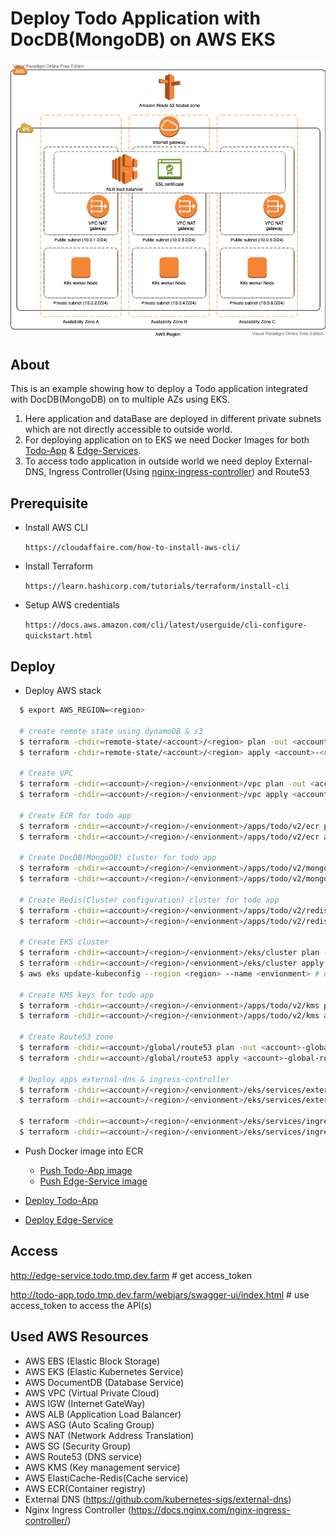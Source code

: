 # Deploy Todo Application with DocDB(MongoDB) on AWS EKS

![Todo-EKS](todo_v_2_0_0.png)

## About ##
This is an example showing how to deploy a Todo application integrated with DocDB(MongoDB) on to multiple AZs using EKS.

1. Here application and dataBase are deployed in different private subnets which are not directly accessible to outside world.
3. For deploying application on to EKS we need Docker Images for both [Todo-App](https://github.com/Raghav2211/spring-web-flux-todo-app/blob/master/todo-app/README.md) & [Edge-Services](https://github.com/Raghav2211/spring-web-flux-todo-app/blob/master/edge-service/README.md).
4. To access todo application in outside world we need deploy External-DNS, Ingress Controller(Using [nginx-ingress-controller](https://docs.nginx.com/nginx-ingress-controller/)) and Route53

## Prerequisite ##

- Install AWS CLI

  `https://cloudaffaire.com/how-to-install-aws-cli/`

- Install Terraform

  `https://learn.hashicorp.com/tutorials/terraform/install-cli`

- Setup AWS credentials

  `https://docs.aws.amazon.com/cli/latest/userguide/cli-configure-quickstart.html`

## Deploy ##

- Deploy AWS stack

```bash 
  $ export AWS_REGION=<region>
  
  # create remote state using dynamoDB & s3
  $ terraform -chdir=remote-state/<account>/<region> plan -out <account>-<region>-remote-state.plan
  $ terraform -chdir=remote-state/<account>/<region> apply <account>-<region>-remote-state.plan
  
  # Create VPC
  $ terraform -chdir=<account>/<region>/<envionment>/vpc plan -out <account>-<region>-<envionment>-vpc.plan
  $ terraform -chdir=<account>/<region>/<envionment>/vpc apply <account>-<region>-<envionment>-vpc.plan  
  
  # Create ECR for todo app
  $ terraform -chdir=<account>/<region>/<envionment>/apps/todo/v2/ecr plan -out <account>-<region>-<envionment>-ecr-todo.plan
  $ terraform -chdir=<account>/<region>/<envionment>/apps/todo/v2/ecr apply <account>-<region>-<envionment>-ecr-todo.plan
  
  # Create DocDB(MongoDB) cluster for todo app
  $ terraform -chdir=<account>/<region>/<envionment>/apps/todo/v2/mongo plan -out <account>-<region>-<envionment>-db-todo-mongo.plan
  $ terraform -chdir=<account>/<region>/<envionment>/apps/todo/v2/mongo apply <account>-<region>-<envionment>-db-todo-mongo.plan
  
  # Create Redis(Cluster configuration) cluster for todo app
  $ terraform -chdir=<account>/<region>/<envionment>/apps/todo/v2/redis plan -out <account>-<region>-<envionment>-db-todo-redis.plan
  $ terraform -chdir=<account>/<region>/<envionment>/apps/todo/v2/redis apply <account>-<region>-<envionment>-db-todo-redis.plan
  
  # Create EKS cluster
  $ terraform -chdir=<account>/<region>/<envionment>/eks/cluster plan -out <account>-<region>-<envionment>-eks.plan
  $ terraform -chdir=<account>/<region>/<envionment>/eks/cluster apply <account>-<region>-<envionment>-eks.plan
  $ aws eks update-kubeconfig --region <region> --name <envionment> # update ~/.kube/config
  
  # Create KMS keys for todo app
  $ terraform -chdir=<account>/<region>/<envionment>/apps/todo/v2/kms plan -out <account>-<region>-<envionment>-kms-todo.plan
  $ terraform -chdir=<account>/<region>/<envionment>/apps/todo/v2/kms apply <account>-<region>-<envionment>-kms-todo.plan
  
  # Create Route53 zone
  $ terraform -chdir=<account>/global/route53 plan -out <account>-global-route53.plan
  $ terraform -chdir=<account>/global/route53 apply <account>-global-route53.plan
  
  # Deploy apps external-dns & ingress-controller
  $ terraform -chdir=<account>/<region>/<envionment>/eks/services/external-dns plan -out <account>-<region>-<envionment>-apps-external-dns.plan
  $ terraform -chdir=<account>/<region>/<envionment>/eks/services/external-dns apply <account>-<region>-<envionment>-apps-external-dns.plan
  
  $ terraform -chdir=<account>/<region>/<envionment>/eks/services/ingress-nginx plan -out <account>-<region>-<envionment>-apps-ingress-nginx.plan
  $ terraform -chdir=<account>/<region>/<envionment>/eks/services/ingress-nginx apply <account>-<region>-<envionment>-apps-ingress-nginx.plan  
```
- Push Docker image into ECR
   * [Push Todo-App image](https://github.com/Raghav2211/spring-web-flux-todo-app/blob/master/todo-app/README.md#pushing-image-to-ecr)
   * [Push Edge-Service image](https://github.com/Raghav2211/spring-web-flux-todo-app/blob/master/edge-service/README.md#pushing-image-to-ecr)


- [Deploy Todo-App](https://github.com/Raghav2211/todo-app-infra/blob/main/helm-charts/todo/README.md)
- [Deploy Edge-Service](https://github.com/Raghav2211/todo-app-infra/blob/main/helm-charts/edge-service/README.md)

## Access ##
http://edge-service.todo.tmp.dev.farm  # get access_token

http://todo-app.todo.tmp.dev.farm/webjars/swagger-ui/index.html # use access_token to access the API(s)

## Used AWS Resources

- AWS EBS (Elastic Block Storage)
- AWS EKS (Elastic Kubernetes Service)
- AWS DocumentDB (Database Service)
- AWS VPC (Virtual Private Cloud)
- AWS IGW (Internet GateWay)
- AWS ALB (Application Load Balancer)
- AWS ASG (Auto Scaling Group)
- AWS NAT (Network Address Translation)
- AWS SG  (Security Group)
- AWS Route53 (DNS service)
- AWS KMS (Key management service)
- AWS ElastiCache-Redis(Cache service)
- AWS ECR(Container registry)
- External DNS (https://github.com/kubernetes-sigs/external-dns)
- Nginx Ingress Controller (https://docs.nginx.com/nginx-ingress-controller/)
